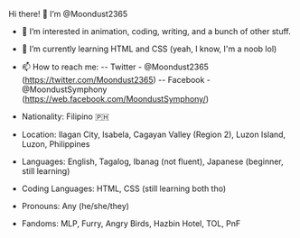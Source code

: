 Hi there! 👋
I’m @Moondust2365

- 👀 I’m interested in animation, coding, writing, and a bunch of other stuff.
- 🌱 I’m currently learning HTML and CSS (yeah, I know, I'm a noob lol)
- 📫 How to reach me:
-- Twitter - @Moondust2365 (https://twitter.com/Moondust2365)
-- Facebook - @MoondustSymphony (https://web.facebook.com/MoondustSymphony/)

- Nationality: Filipino 🇵🇭
- Location: Ilagan City, Isabela, Cagayan Valley (Region 2), Luzon Island, Luzon, Philippines
- Languages: English, Tagalog, Ibanag (not fluent), Japanese (beginner, still learning)
- Coding Languages: HTML, CSS (still learning both tho)
- Pronouns: Any (he/she/they)
- Fandoms: MLP, Furry, Angry Birds, Hazbin Hotel, TOL, PnF

<!---
Moondust2365/Moondust2365 is a ✨ special ✨ repository because its `README.md` (this file) appears on your GitHub profile.
You can click the Preview link to take a look at your changes.
--->
